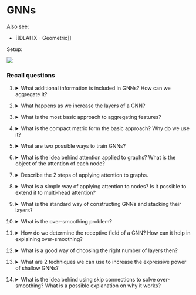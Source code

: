 # GNNs

Also see:
- [[DLAI IX - Geometric]]

Setup:

![](gnn1.png)

### Recall questions

1. <details markdown=1><summary markdown="span"> What additional information is included in GNNs? How can we aggregate it?  </summary>
    
    \
    In GNNs, we leverage ==the neighbourhood== of each nod: ==the computational graph is determined by each node's neighbours. Each neighbour will send a message containing their features==.

	![](gnn2.png)

	To ==generate the embeddings==, each node ==aggregates the received message==. One common choice, for example, is a ff neural network.

	![](gnn3.png)

</details>


2. <details markdown=1><summary markdown="span"> What happens as we increase the layers of a GNN? </summary>
    
    \
    After ==k-layers==, each node receives ==information about nodes at k-hops from itself!==.

</details>


3. <details markdown=1><summary markdown="span">What is the most basic approach to aggregating features? </summary>
    
    \
    The most basic approach consists of ==averaging neighbours' messages, and then applying the nn==.

	![](gnn4.png)

</details>


4. <details markdown=1><summary markdown="span"> What is the compact matrix form the basic approach? Why do we use it? </summary>
    
    \
    We use this matrix in order to ==perform aggregations efficiently==. Note that ==this representation does not work with all the aggregations functions!==.

	![](gnn5.png)

	We end up with:

	![](gnn6.png)
	
</details>


5. <details markdown=1><summary markdown="span"> What are two possible ways to train GNNs?</summary>
    
    \
    Two settings:
    - supervised, ==with labels==
    - ==unsupervised, with no labels and the graph structure as supervision==.
    

</details>


6. <details markdown=1><summary markdown="span"> What is the idea behind attention applied to graphs? What is the object of the attention of each node? </summary>
    
    \
    The idea is that we specify ==arbitrary importance for the messages of different neighbouring nodes==, following ==an attention strategy==.

</details>


7. <details markdown=1><summary markdown="span"> Describe the 2 steps of applying attention to graphs.  </summary>
    
    \
    ==Computation of $e_{uv}$, aka the attention coefficients==:
    ![](gnn7.png)
    ==Computation of ^$\alpha_{ab}$, aka the normalised attention weights to use in the final weighted sum==:
    ![](gnn8.png)
    

</details>


8. <details markdown=1><summary markdown="span"> What is a simple way of applying attention to nodes? Is it possible to extend it to multi-head attention? </summary>
    
    \
    The ==original approach proposed for nodes was applying a linear layer to the concatenation of the 2 messages from each node==.

	![](gnn9.png)

	For multihead, the same process is repeated multiple times with different coefficients and then the outputs are aggregated.

</details>


9. <details markdown=1><summary markdown="span"> What is the standard way of constructing GNNs and stacking their layers?  </summary>
    
    \
    The easiest way is to ==stack multiple GNNs layers==:

	![](gnn10.png)

</details>


10. <details markdown=1><summary markdown="span"> What is the over-smoothing  problem?</summary>
    
    \
    Over-smoothing in GNNs means that ==all the nodes' embeddings converge to the same value!==. This is bad because we want to use embeddings to differentiate nodes.

</details>


11. <details markdown=1><summary markdown="span">  How do we determine the receptive field of a GNN? How can it help in explaining over-smoothing? </summary>
    
    \
    In GNNs with $k$ layers, a ==node has a receptive field of $k$-hops==. 
    
	![](gnn11.png)

    In deeper GNNs networks, this means ==that nodes will end up having similar receptive fields and, in the end, similar embeddings==.

</details>


12. <details markdown=1><summary markdown="span"> What is a good way of choosing the right number of layers then? </summary>
    
    \
    One good "rule of thumb" is: ==analyse the needed receptive field (e.g. diameter of the graph), then set number of layers to that number + a small increment (e.g. 2/3==).

</details>


13. <details markdown=1><summary markdown="span"> What are 2 techniques we can use to increase the expressive power of shallow GNNs?</summary>
    
    \
    First strategy: ==make aggregation technique a deep NN== instead. This way, the receptive field stays the same but the network can be more "expressive".
    
	![](gnn12.png)

	Second strategy: ==add layers that do not pass messages==, i.e. ==pre/post processing layers==.

</details>


14. <details markdown=1><summary markdown="span"> What is the idea behind using skip connections to solve over-smoothing? What is a possible explanation on why it works?</summary>
    
    \
     We can use the ==embeddings in earlier layers that sometimes differentiate the nodes better and add them to other layers (by adding shortcuts)==.

	This works really well as we can explore ==a mixture of models==:
	![](gnn13.png)

</details>